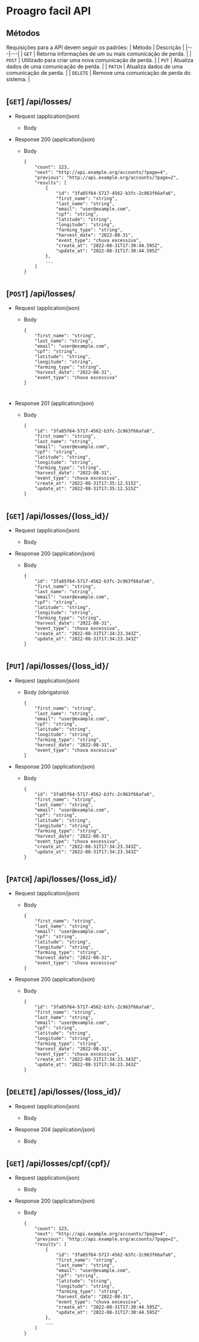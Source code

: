 # Proagro facil API

## Métodos

Requisições para a API devem seguir os padrões:
| Método | Descrição |
|---|---|
| `GET` | Retorna informações de um ou mais comunicação de perda. |
| `POST` | Utilizado para criar uma nova comunicação de perda. |
| `PUT` | Atualiza dados de uma comunicação de perda. |
| `PATCH` | Atualiza dados de uma comunicação de perda. |
| `DELETE` | Remove uma comunicação de perda do sistema. |

#

## [``GET``] /api/losses/

-   Request (application/json)

    -   Body

-   Response 200 (application/json)

    -   Body
        ```
        {
            "count": 123,
            "next": "http://api.example.org/accounts/?page=4",
            "previous": "http://api.example.org/accounts/?page=2",
            "results": [
                {
                    "id": "3fa85f64-5717-4562-b3fc-2c963f66afa6",
                    "first_name": "string",
                    "last_name": "string",
                    "email": "user@example.com",
                    "cpf": "string",
                    "latitude": "string",
                    "longitude": "string",
                    "farming_type": "string",
                    "harvest_date": "2022-08-31",
                    "event_type": "chuva excessiva",
                    "create_at": "2022-08-31T17:30:44.595Z",
                    "update_at": "2022-08-31T17:30:44.595Z"
                },
                ...
            ]
        }
        ```
#
## [``POST``] /api/losses/

-   Request (application/json)

    -   Body
        ```
        {
            "first_name": "string",
            "last_name": "string",
            "email": "user@example.com",
            "cpf": "string",
            "latitude": "string",
            "longitude": "string",
            "farming_type": "string",
            "harvest_date": "2022-08-31",
            "event_type": "chuva excessiva"
        }
        ```
#
-   Response 201 (application/json)

    - Body
        ```
        {
            "id": "3fa85f64-5717-4562-b3fc-2c963f66afa6",
            "first_name": "string",
            "last_name": "string",
            "email": "user@example.com",
            "cpf": "string",
            "latitude": "string",
            "longitude": "string",
            "farming_type": "string",
            "harvest_date": "2022-08-31",
            "event_type": "chuva excessiva",
            "create_at": "2022-08-31T17:35:12.515Z",
            "update_at": "2022-08-31T17:35:12.515Z"
        }
        ```
#
## [``GET``] /api/losses/{loss_id}/

-   Request (application/json)

    -   Body

-   Response 200 (application/json)

    -   Body
        ```
        {
            "id": "3fa85f64-5717-4562-b3fc-2c963f66afa6",
            "first_name": "string",
            "last_name": "string",
            "email": "user@example.com",
            "cpf": "string",
            "latitude": "string",
            "longitude": "string",
            "farming_type": "string",
            "harvest_date": "2022-08-31",
            "event_type": "chuva excessiva",
            "create_at": "2022-08-31T17:34:23.343Z",
            "update_at": "2022-08-31T17:34:23.343Z"
        }
        ```
#
## [``PUT``] /api/losses/{loss_id}/

- Request (application/json)

    - Body (obrigatorio)
        ```
        {
            "first_name": "string",
            "last_name": "string",
            "email": "user@example.com",
            "cpf": "string",
            "latitude": "string",
            "longitude": "string",
            "farming_type": "string",
            "harvest_date": "2022-08-31",
            "event_type": "chuva excessiva"
        }
        ```

-   Response 200 (application/json)

    -   Body
        ```
        {
            "id": "3fa85f64-5717-4562-b3fc-2c963f66afa6",
            "first_name": "string",
            "last_name": "string",
            "email": "user@example.com",
            "cpf": "string",
            "latitude": "string",
            "longitude": "string",
            "farming_type": "string",
            "harvest_date": "2022-08-31",
            "event_type": "chuva excessiva",
            "create_at": "2022-08-31T17:34:23.343Z",
            "update_at": "2022-08-31T17:34:23.343Z"
        }
        ```
#
## [``PATCH``] /api/losses/{loss_id}/

- Request (application/json)

    - Body
        ```
        {
            "first_name": "string",
            "last_name": "string",
            "email": "user@example.com",
            "cpf": "string",
            "latitude": "string",
            "longitude": "string",
            "farming_type": "string",
            "harvest_date": "2022-08-31",
            "event_type": "chuva excessiva"
        }
        ```

-   Response 200 (application/json)

    -   Body
        ```
        {
            "id": "3fa85f64-5717-4562-b3fc-2c963f66afa6",
            "first_name": "string",
            "last_name": "string",
            "email": "user@example.com",
            "cpf": "string",
            "latitude": "string",
            "longitude": "string",
            "farming_type": "string",
            "harvest_date": "2022-08-31",
            "event_type": "chuva excessiva",
            "create_at": "2022-08-31T17:34:23.343Z",
            "update_at": "2022-08-31T17:34:23.343Z"
        }
        ```
#
## [``DELETE``] /api/losses/{loss_id}/

-   Request (application/json)

    -   Body

-   Response 204 (application/json)

    -   Body
#
## [``GET``] /api/losses/cpf/{cpf}/

-   Request (application/json)

    -   Body

-   Response 200 (application/json)

    -   Body
        ```
        {
            "count": 123,
            "next": "http://api.example.org/accounts/?page=4",
            "previous": "http://api.example.org/accounts/?page=2",
            "results": [
                {
                    "id": "3fa85f64-5717-4562-b3fc-2c963f66afa6",
                    "first_name": "string",
                    "last_name": "string",
                    "email": "user@example.com",
                    "cpf": "string",
                    "latitude": "string",
                    "longitude": "string",
                    "farming_type": "string",
                    "harvest_date": "2022-08-31",
                    "event_type": "chuva excessiva",
                    "create_at": "2022-08-31T17:30:44.595Z",
                    "update_at": "2022-08-31T17:30:44.595Z"
                },
                ...
            ]
        }
        ```
